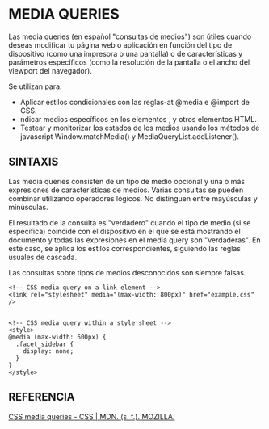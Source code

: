 # MEDIA QUERIES
Las media queries (en español "consultas de medios") son útiles cuando deseas modificar tu página web o aplicación en función del tipo de dispositivo (como una impresora o una pantalla) o de características y parámetros específicos (como la resolución de la pantalla o el ancho del viewport del navegador).

Se utilizan para:
- Aplicar estilos condicionales con las reglas-at @media e @import de CSS.
- ndicar medios específicos en los elementos <link>, <source> y otros elementos HTML.
- Testear y monitorizar los estados de los medios usando los métodos de javascript Window.matchMedia() y MediaQueryList.addListener().

## SINTAXIS
Las media queries consisten de un tipo de medio opcional y una o más expresiones de características de medios. Varias consultas se pueden combinar utilizando operadores lógicos. No distinguen entre mayúsculas y minúsculas.

El resultado de la consulta es "verdadero" cuando el tipo de medio (si se especifica) coincide con el dispositivo en el que se está mostrando el documento y todas las expresiones en el media query son "verdaderas". En este caso, se aplica los estilos correspondientes, siguiendo las reglas usuales de cascada.

Las consultas sobre tipos de medios desconocidos son siempre falsas.

~~~
<!-- CSS media query on a link element -->
<link rel="stylesheet" media="(max-width: 800px)" href="example.css" />


<!-- CSS media query within a style sheet -->
<style>
@media (max-width: 600px) {
  .facet_sidebar {
    display: none;
  }
}
</style>
~~~
## REFERENCIA
[CSS media queries - CSS | MDN. (s. f.). MOZILLA.](https://developer.mozilla.org/es/docs/Web/CSS/Media_Queries/Using_media_queries)